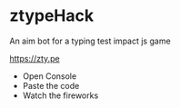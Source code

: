 # ztypeHack

An aim bot for a typing test impact js game 

https://zty.pe

- Open Console
- Paste the code
- Watch the fireworks

